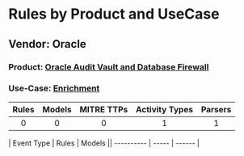 Rules by Product and UseCase
============================
Vendor: Oracle
--------------
### Product: [Oracle Audit Vault and Database Firewall](../ds_oracle_oracle_audit_vault_and_database_firewall.md)
### Use-Case: [Enrichment](../../../../UseCases/uc_enrichment.md)

| Rules | Models | MITRE TTPs | Activity Types | Parsers |
|:-----:|:------:|:----------:|:--------------:|:-------:|
|   0   |   0    |     0      |       1        |    1    |

| Event Type | Rules | Models || ---------- | ----- | ------ |
